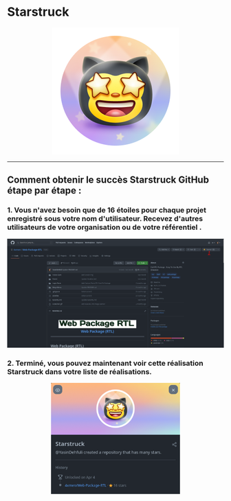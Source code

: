 # Starstruck

<div align="center"  >

<img width="296" src="../badges/Starstruck.png" alt="QuickDraw-Pin">
</div>

<hr>

## Comment obtenir le succès Starstruck GitHub étape par étape :

### 1. Vous n'avez besoin que de 16 étoiles pour chaque projet enregistré sous votre nom d'utilisateur. Recevez d'autres utilisateurs de votre organisation ou de votre référentiel .

<div align="center">
<img width="700" src="../img/starstruck/starstruck-step1.png" alt="quickdraw-step1.png">
</div>

### 2. Terminé, vous pouvez maintenant voir cette réalisation Starstruck dans votre liste de réalisations.

<div align="center">
<img width="300" src="../img/starstruck/starstruck-step2.png" alt="quickdraw-step4.png">
</div>